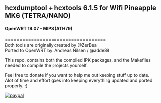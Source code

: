 ## hcxdumptool + hcxtools 6.1.5 for Wifi Pineapple MK6 (TETRA/NANO)  
#### OpenWRT 19.07 - MIPS (ATH79)  

===================================  
Both tools are originally created by @ZerBea  
Ported to OpenWRT by: Andreas Nilsen / @adde88  

This repo. contains both the compiled IPK packages, and the Makefiles needed to compile the projects yourself.  

Feel free to donate if you want to help me out keeping stuff up to date.  
Alot of time and effort goes into keeping everything updated and ported properly. :)

[![paypal](https://www.paypalobjects.com/en_US/NO/i/btn/btn_donateCC_LG.gif)](https://www.paypal.com/cgi-bin/webscr?cmd=_s-xclick&hosted_button_id=4HJM939H9PHWW)
